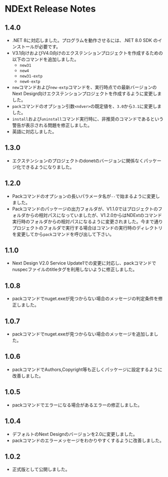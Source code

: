 # NDExt Release Notes

## 1.4.0
* .NET 8に対応しました。プログラムを動作させるには、.NET 8.0 SDK のインストールが必要です。
* V3.1向けおよびV4.0向けのエクステンションプロジェクトを作成するための以下のコマンドを追加しました。
  * `new31`
  * `new4`
  * `new31-extp`
  * `new4-extp`
* `new`コマンドおよび`new-extp`コマンドを、実行時点での最新バージョンのNext Design向けエクステンションプロジェクトを作成するように変更しました。
* `pack`コマンドのオプション引数`<ndver>`の既定値を、`3.0`から`3.1`に変更しました。
* `install`および`uninstall`コマンド実行時に、非推奨のコマンドであるという警告が表示される問題を修正しました。
* 英語に対応しました。

## 1.3.0
* エクステンションのプロジェクトのdonetのバージョンに関係なくパッケージ化できるようになりました。

## 1.2.0
* Packコマンドのオプションの長いパラメータ名が`--`で始まるように変更しました。
* Packコマンドのパッケージの出力フォルダが、V1.1.0ではプロジェクトのフォルダからの相対パスになっていましたが、V1.2.0からはNDExtのコマンド実行時のフォルダからの相対パスになるように変更されました。今まで通りプロジェクトのフォルダで実行する場合はコマンドの実行時のディレクトリを変更してから`pack`コマンドを呼び出して下さい。

## 1.1.0
* Next Design V2.0 Service Update1での変更に対応し、packコマンドでnuspecファイルのtitleタグを利用しないように修正しました。

## 1.0.8
* packコマンドでnuget.exeが見つからない場合のメッセージの判定条件を修正しました。

## 1.0.7
* packコマンドでnuget.exeが見つからない場合のメッセージを追加しました。

## 1.0.6
* packコマンドでAuthors,Copyright等も正しくパッケージに設定するように改善しました。

## 1.0.5
* packコマンドでエラーになる場合があるエラーの修正しました。

## 1.0.4
* デフォルトのNext Designのバージョンを2.0に変更しました。
* packコマンドのエラーメッセージをわかりやすくするように改善しました。

## 1.0.2
* 正式版として公開しました。
